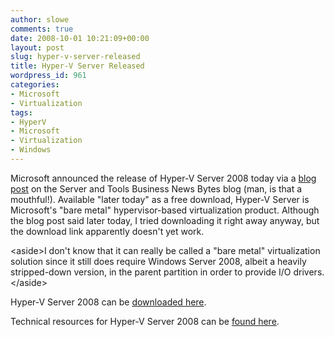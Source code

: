 ```yaml
---
author: slowe
comments: true
date: 2008-10-01 10:21:09+00:00
layout: post
slug: hyper-v-server-released
title: Hyper-V Server Released
wordpress_id: 961
categories:
- Microsoft
- Virtualization
tags:
- HyperV
- Microsoft
- Virtualization
- Windows
---
```


Microsoft announced the release of Hyper-V Server 2008 today via a [blog post](http://blogs.technet.com/stbnewsbytes/archive/2008/10/01/microsoft-hyper-v-server-2008-and-virtualization-services-certifications-and-training-offerings-now-available.aspx) on the Server and Tools Business News Bytes blog (man, is that a mouthful!). Available "later today" as a free download, Hyper-V Server is Microsoft's "bare metal" hypervisor-based virtualization product. Although the blog post said later today, I tried downloading it right away anyway, but the download link apparently doesn't yet work.

&lt;aside&gt;I don't know that it can really be called a "bare metal" virtualization solution since it still does require Windows Server 2008, albeit a heavily stripped-down version, in the parent partition in order to provide I/O drivers.&lt;/aside&gt;

Hyper-V Server 2008 can be [downloaded here](http://www.microsoft.com/servers/hyper-v-server/default.mspx).

Technical resources for Hyper-V Server 2008 can be [found here](http://www.microsoft.com/servers/hyper-v-server/technical-resources.mspx).
